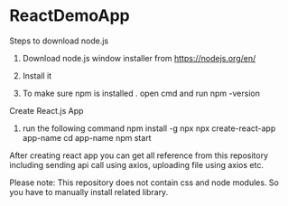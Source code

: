 # ReactDemoApp

Steps to download node.js

1. Download node.js window installer from https://nodejs.org/en/

2. Install it 

3. To make sure npm is installed . open cmd and run npm -version

Create React.js App

1. run the following command
npm install -g npx
npx create-react-app app-name
cd app-name
npm start


After creating react app you can get all reference from this repository including sending api call using axios, uploading file using axios etc.

Please note: This repository does not contain css and node modules. So you have to manually install related library.
